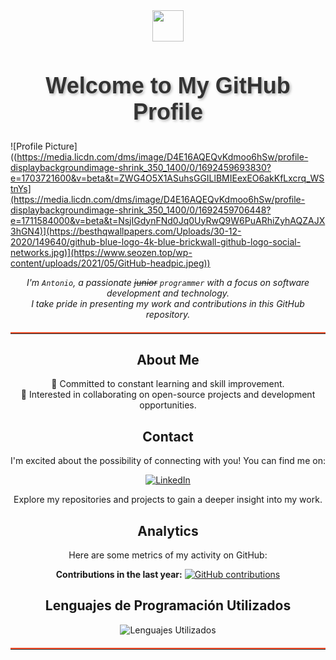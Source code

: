 <div align="center">
  <img src="https://github.com/fluidicon.png" width="50" height="50">
  <h1 style="font-size: 36px; text-shadow: 2px 2px 4px rgba(0, 0, 0, 0.3); font-family: 'Arial', sans-serif; color: #333;">Welcome to My GitHub Profile</h1>
</div>


![Profile Picture]((https://media.licdn.com/dms/image/D4E16AQEQvKdmoo6hSw/profile-displaybackgroundimage-shrink_350_1400/0/1692459693830?e=1703721600&v=beta&t=ZWG4O5X1ASuhsGGILlBMIEexEO6akKfLxcrq_WStnYs](https://media.licdn.com/dms/image/D4E16AQEQvKdmoo6hSw/profile-displaybackgroundimage-shrink_350_1400/0/1692459706448?e=1711584000&v=beta&t=NsjIGdynFNd0Jq0UyRwQ9W6PuARhiZyhAQZAJX3hGN4)](https://besthqwallpapers.com/Uploads/30-12-2020/149640/github-blue-logo-4k-blue-brickwall-github-logo-social-networks.jpg)](https://www.seozen.top/wp-content/uploads/2021/05/GitHub-headpic.jpeg))

<div align="center">

*I'm `Antonio`, a passionate ~~junior~~ `programmer` with a focus on software development and technology. <br>I take pride in presenting my work and contributions in this GitHub repository.*
  <hr style="border: none; border-top: 2px solid #FF5733; margin: 20px 0;">


## About Me

 🌱 Committed to constant learning and skill improvement.<br>
 🤝 Interested in collaborating on open-source projects and development opportunities.

## Contact

I'm excited about the possibility of connecting with you! You can find me on:

[![LinkedIn](https://img.shields.io/badge/LinkedIn-Connect-blue)](https://www.linkedin.com/in/antonio-ruiz-benito-392078245/)

Explore my repositories and projects to gain a deeper insight into my work.

## Analytics

Here are some metrics of my activity on GitHub:

 **Contributions in the last year:** [![GitHub contributions](https://img.shields.io/github/last-commit/SpeeDemon3/SpeeDemon3)](https://github.com/SpeeDemon3/)

</div>

<div align="center">
  <h2>Lenguajes de Programación Utilizados</h2>
  <img src="https://github-readme-stats.vercel.app/api/top-langs/?username=SpeeDemon3&layout=compact&theme=dark" alt="Lenguajes Utilizados">
</div>

<hr style="border: none; border-top: 2px solid #FF5733; margin: 20px 0;">
